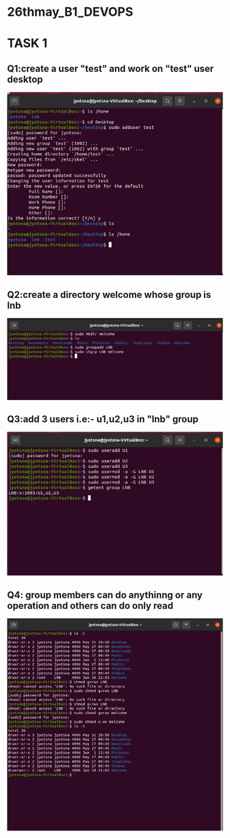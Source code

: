 # 26thmay_B1_DEVOPS
# TASK 1


## Q1:create a user "test" and work on "test" user desktop
<img src="Q1.png">



## Q2:create a directory welcome whose group is lnb 
<img src="Q2.png">



## Q3:add 3 users i.e:- u1,u2,u3 in "lnb" group
<img src="Q3.png">



## Q4: group members can do anythinng or any operation and others can do only read 
<img src="Q4.png">
